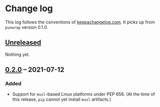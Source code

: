 # Change log
This log follows the conventions of
[keepachangelog.com](http://keepachangelog.com/). It picks up from `punwrap`
version 0.1.0.

## [Unreleased]
Nothing yet.

## [0.2.0] – 2021-07-12
### Added
- Support for `musl`-based Linux platforms under PEP 656.
  (At the time of this release, `pip` cannot yet install `musl` artifacts.)

[Unreleased]: https://github.com/veikman/punwrap/compare/punwrap-v0.2.0...HEAD
[0.2.0]: https://github.com/veikman/punwrap/compare/punwrap-v0.1.0...v0.2.0
